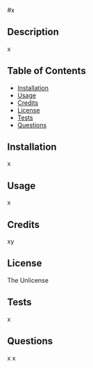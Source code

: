 #x

## Description

x

## Table of Contents

- [Installation](#installation)
- [Usage](#usage)
- [Credits](#credits)
- [License](#license)
- [Tests](#tests)
- [Questions](#questions)

## Installation

x

## Usage

x

## Credits

xy

## License

The Unlicense

## Tests

x

## Questions

x
x